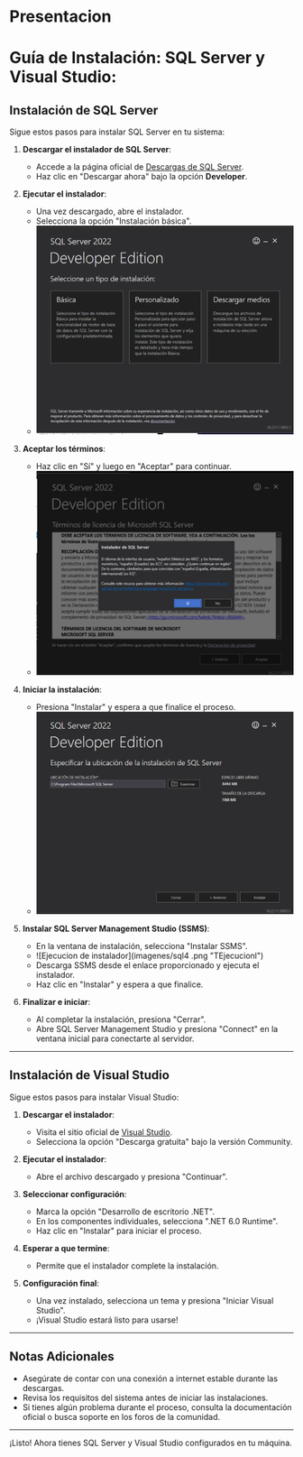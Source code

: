 # Presentacion
# Guía de Instalación: SQL Server y Visual Studio:
## Instalación de SQL Server

Sigue estos pasos para instalar SQL Server en tu sistema:

1. **Descargar el instalador de SQL Server**:

   - Accede a la página oficial de [Descargas de SQL Server](https://www.microsoft.com/en-us/sql-server/sql-server-downloads).
   - Haz clic en "Descargar ahora" bajo la opción **Developer**.

3. **Ejecutar el instalador**:
   - Una vez descargado, abre el instalador.
   - Selecciona la opción "Instalación básica".
   - ![Ejecucion de instalador](imagenes/sql1.png "TEjecucionl")

4. **Aceptar los términos**:
   - Haz clic en "Sí" y luego en "Aceptar" para continuar.
   - ![Ejecucion de instalador](imagenes/sql2.png "TEjecucionl")

5. **Iniciar la instalación**:
   - Presiona "Instalar" y espera a que finalice el proceso.
   - ![Ejecucion de instalador](imagenes/sql3.png "TEjecucionl")

6. **Instalar SQL Server Management Studio (SSMS)**:
   - En la ventana de instalación, selecciona "Instalar SSMS".
   - ![Ejecucion de instalador](imagenes/sql4 .png "TEjecucionl")
   - Descarga SSMS desde el enlace proporcionado y ejecuta el instalador.
   - Haz clic en "Instalar" y espera a que finalice.

7. **Finalizar e iniciar**:
   - Al completar la instalación, presiona "Cerrar".
   - Abre SQL Server Management Studio y presiona "Connect" en la ventana inicial para conectarte al servidor.

---

## Instalación de Visual Studio

Sigue estos pasos para instalar Visual Studio:

1. **Descargar el instalador**:
   - Visita el sitio oficial de [Visual Studio](https://visualstudio.microsoft.com/downloads/).
   - Selecciona la opción "Descarga gratuita" bajo la versión Community.

2. **Ejecutar el instalador**:
   - Abre el archivo descargado y presiona "Continuar".

3. **Seleccionar configuración**:
   - Marca la opción "Desarrollo de escritorio .NET".
   - En los componentes individuales, selecciona ".NET 6.0 Runtime".
   - Haz clic en "Instalar" para iniciar el proceso.

4. **Esperar a que termine**:
   - Permite que el instalador complete la instalación.

5. **Configuración final**:
   - Una vez instalado, selecciona un tema y presiona "Iniciar Visual Studio".
   - ¡Visual Studio estará listo para usarse!

---

## Notas Adicionales

- Asegúrate de contar con una conexión a internet estable durante las descargas.
- Revisa los requisitos del sistema antes de iniciar las instalaciones.
- Si tienes algún problema durante el proceso, consulta la documentación oficial o busca soporte en los foros de la comunidad.

---

¡Listo! Ahora tienes SQL Server y Visual Studio configurados en tu máquina.
                                                                                                                                        
